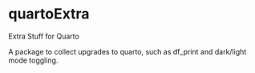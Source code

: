 # quartoExtra
Extra Stuff for Quarto

A package to collect upgrades to quarto, such as df_print and dark/light mode toggling.
